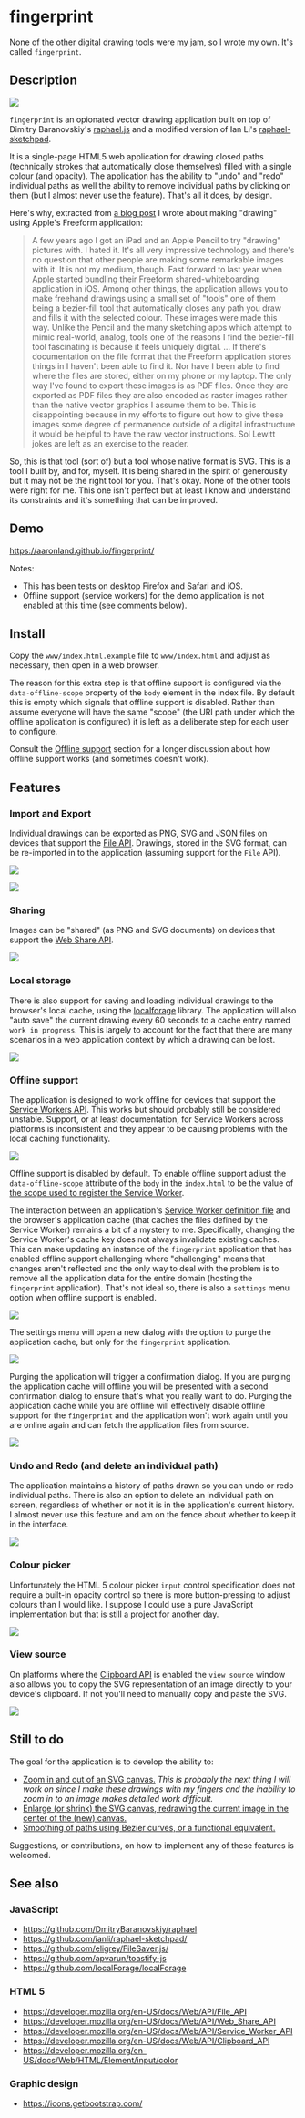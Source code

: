 # fingerprint

None of the other digital drawing tools were my jam, so I wrote my own. It's called `fingerprint`.

## Description

![](docs/images/fingerprint-controls-640.jpg)

`fingerprint` is an opionated vector drawing application built on top of Dimitry Baranovskiy's [raphael.js](https://github.com/DmitryBaranovskiy/raphael) and a modified version of Ian Li's [raphael-sketchpad](https://github.com/ianli/raphael-sketchpad/).

It is a single-page HTML5 web application for drawing closed paths (technically strokes that automatically close themselves) filled with a single colour (and opacity). The application has the ability to "undo" and "redo" individual paths as well the ability to remove individual paths by clicking on them (but I almost never use the feature). That's all it does, by design.

Here's why, extracted from [a blog post](https://www.aaronland.info/weblog/2023/03/06/fur/#tomalesbay) I wrote about making "drawing" using Apple's Freeform application:

> A few years ago I got an iPad and an Apple Pencil to try "drawing" pictures with. I hated it. It's all very impressive technology and there's no question that other people are making some remarkable images with it. It is not my medium, though. Fast forward to last year when Apple started bundling their Freeform shared-whiteboarding application in iOS. Among other things, the application allows you to make freehand drawings using a small set of "tools" one of them being a bezier-fill tool that automatically closes any path you draw and fills it with the selected colour. These images were made this way. Unlike the Pencil and the many sketching apps which attempt to mimic real-world, analog, tools one of the reasons I find the bezier-fill tool fascinating is because it feels uniquely digital. ... If there's documentation on the file format that the Freeform application stores things in I haven't been able to find it. Nor have I been able to find where the files are stored, either on my phone or my laptop. The only way I've found to export these images is as PDF files. Once they are exported as PDF files they are also encoded as raster images rather than the native vector graphics I assume them to be. This is disappointing because in my efforts to figure out how to give these images some degree of permanence outside of a digital infrastructure it would be helpful to have the raw vector instructions. Sol Lewitt jokes are left as an exercise to the reader.

So, this is that tool (sort of) but a tool whose native format is SVG. This is a tool I built by, and for, myself. It is being shared in the spirit of generousity but it may not be the right tool for you. That's okay. None of the other tools were right for me. This one isn't perfect but at least I know and understand its constraints and it's something that can be improved.

## Demo

https://aaronland.github.io/fingerprint/

Notes:

* This has been tests on desktop Firefox and Safari and iOS.
* Offline support (service workers) for the demo application is not enabled at this time (see comments below).

## Install

Copy the `www/index.html.example` file to `www/index.html` and adjust as necessary, then open in a web browser.

The reason for this extra step is that offline support is configured via the `data-offline-scope` property of the `body` element in the index file. By default this is empty which signals that offline support is disabled. Rather than assume everyone will have the same "scope" (the URI path under which the offline application is configured) it is left as a deliberate step for each user to configure.

Consult the [Offline support](https://github.com/aaronland/fingerprint#offline-support) section for a longer discussion about how offline support works (and sometimes doesn't work).

## Features

### Import and Export

Individual drawings can be exported as PNG, SVG and JSON files on devices that support the [File API](https://developer.mozilla.org/en-US/docs/Web/API/File_API). Drawings, stored in the SVG format, can be re-imported in to the application (assuming support for the `File` API).

![](docs/images/fingerprint-import-640.jpg)

![](docs/images/fingerprint-export-640.png)

### Sharing

Images can be "shared" (as PNG and SVG documents) on devices that support the [Web Share API](https://developer.mozilla.org/en-US/docs/Web/API/Web_Share_API).

![](docs/images/fingerprint-share-640.png)

### Local storage

There is also support for saving and loading individual drawings to the browser's local cache, using the [localforage](https://github.com/localForage/localForage) library. The application will also "auto save" the current drawing every 60 seconds to a cache entry named `work in progress`. This is largely to account for the fact that there are many scenarios in a web application context by which a drawing can be lost.

![](docs/images/fingerprint-local-640.jpg)

### Offline support

The application is designed to work offline for devices that support the [Service Workers API](https://developer.mozilla.org/en-US/docs/Web/API/Service_Worker_API). This works but should probably still be considered unstable. Support, or at least documentation, for Service Workers across platforms is inconsistent and they appear to be causing problems with the local caching functionality.

![](docs/images/fingerprint-offline-640.png)

Offline support is disabled by default. To enable offline support adjust the `data-offline-scope` attribute of the `body` in the `index.html` to be the value of [the scope used to register the Service Worker](https://developer.mozilla.org/en-US/docs/Web/API/Service_Worker_API/Using_Service_Workers#registering_your_worker).

The interaction between an application's [Service Worker definition file](www/sw.js) and the browser's application cache (that caches the files defined by the Service Worker) remains a bit of a mystery to me. Specifically, changing the Service Worker's cache key does not always invalidate existing caches. This can make updating an instance of the `fingerprint` application that has enabled offline support challenging where "challenging" means that changes aren't reflected and the only way to deal with the problem is to remove all the application data for the entire domain (hosting the `fingerprint` application). That's not ideal so, there is also a `settings` menu option when offline support is enabled.

![](docs/images/fingerprint-settings-640.jpg)

The settings menu will open a new dialog with the option to purge the application cache, but only for the `fingerprint` application.

![](docs/images/fingerprint-purge-640.jpg)

Purging the application will trigger a confirmation dialog. If you are purging the application cache will offline you will be presented with a second confirmation dialog to ensure that's what you really want to do. Purging the application cache while you are offline will effectively disable offline support for the `fingerprint` and the application won't work again until you are online again and can fetch the application files from source.

![](docs/images/fingerprint-purge-really-640.jpg)

### Undo and Redo (and delete an individual path)

The application maintains a history of paths drawn so you can undo or redo individual paths. There is also an option to delete an individual path on screen, regardless of whether or not it is in the application's current history. I almost never use this feature and am on the fence about whether to keep it in the interface.

![](docs/images/fingerprint-undo-640.jpg)

### Colour picker

Unfortunately the HTML 5 colour picker `input` control specification does not require a built-in opacity control so there is more button-pressing to adjust colours than I would like. I suppose I could use a pure JavaScript implementation but that is still a project for another day.

![](docs/images/fingerprint-colour-640.jpg)

### View source

On platforms where the [Clipboard API](https://developer.mozilla.org/en-US/docs/Web/API/Clipboard_API) is enabled the `view source` window also allows you to copy the SVG representation of an image directly to your device's clipboard. If not you'll need to manually copy and paste the SVG.

![](docs/images/fingerprint-viewsource-640.jpg)

## Still to do

The goal for the application is to develop the ability to:

* [Zoom in and out of an SVG canvas.](https://github.com/aaronland/fingerprint/issues/1) _This is probably the next thing I will work on since I make these drawings with my fingers and the inability to zoom in to an image makes detailed work difficult._
* [Enlarge (or shrink) the SVG canvas, redrawing the current image in the center of the (new) canvas.](https://github.com/aaronland/fingerprint/issues/2)
* [Smoothing of paths using Bezier curves, or a functional equivalent.](https://github.com/aaronland/fingerprint/issues/4)

Suggestions, or contributions, on how to implement any of these features is welcomed.

## See also

### JavaScript

* https://github.com/DmitryBaranovskiy/raphael
* https://github.com/ianli/raphael-sketchpad/
* https://github.com/eligrey/FileSaver.js/ 
* https://github.com/apvarun/toastify-js
* https://github.com/localForage/localForage

### HTML 5

* https://developer.mozilla.org/en-US/docs/Web/API/File_API
* https://developer.mozilla.org/en-US/docs/Web/API/Web_Share_API
* https://developer.mozilla.org/en-US/docs/Web/API/Service_Worker_API
* https://developer.mozilla.org/en-US/docs/Web/API/Clipboard_API
* https://developer.mozilla.org/en-US/docs/Web/HTML/Element/input/color

### Graphic design

* https://icons.getbootstrap.com/
